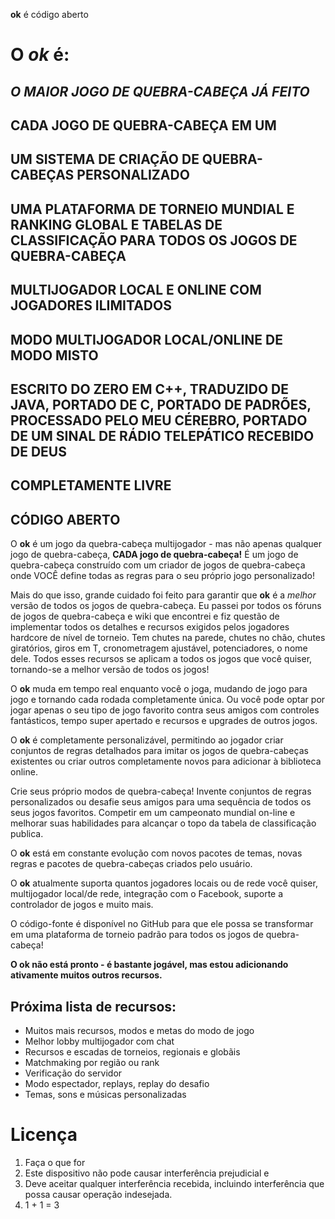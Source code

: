 **ok** é código aberto

# O *ok* é:

## *O MAIOR JOGO DE QUEBRA-CABEÇA JÁ FEITO*

## CADA JOGO DE QUEBRA-CABEÇA EM UM

## UM SISTEMA DE CRIAÇÃO DE QUEBRA-CABEÇAS PERSONALIZADO

## UMA PLATAFORMA DE TORNEIO MUNDIAL E RANKING GLOBAL E TABELAS DE CLASSIFICAÇÃO PARA TODOS OS JOGOS DE QUEBRA-CABEÇA

## MULTIJOGADOR LOCAL E ONLINE COM JOGADORES ILIMITADOS

## MODO MULTIJOGADOR LOCAL/ONLINE DE MODO MISTO

## ESCRITO DO ZERO EM C++, TRADUZIDO DE JAVA, PORTADO DE C, PORTADO DE PADRÕES, PROCESSADO PELO MEU CÉREBRO, PORTADO DE UM SINAL DE RÁDIO TELEPÁTICO RECEBIDO DE DEUS

## COMPLETAMENTE LIVRE

## CÓDIGO ABERTO

O **ok** é um jogo da quebra-cabeça multijogador - mas não apenas qualquer jogo de quebra-cabeça, **CADA jogo de quebra-cabeça!** É um jogo de quebra-cabeça construído com um criador de jogos de quebra-cabeça onde VOCÊ define todas as regras para o seu próprio jogo personalizado!

Mais do que isso, grande cuidado foi feito para garantir que **ok** é a *melhor* versão de todos os jogos de quebra-cabeça. Eu passei por todos os fóruns de jogos de quebra-cabeça e wiki que encontrei e fiz questão de implementar todos os detalhes e recursos exigidos pelos jogadores hardcore de nível de torneio. Tem chutes na parede, chutes no chão, chutes giratórios, giros em T, cronometragem ajustável, potenciadores, o nome dele. Todos esses recursos se aplicam a todos os jogos que você quiser, tornando-se a melhor versão de todos os jogos!

O **ok** muda em tempo real enquanto você o joga, mudando de jogo para jogo e tornando cada rodada completamente única. Ou você pode optar por jogar apenas o seu tipo de jogo favorito contra seus amigos com controles fantásticos, tempo super apertado e recursos e upgrades de outros jogos.

O **ok** é completamente personalizável, permitindo ao jogador criar conjuntos de regras detalhados para imitar os jogos de quebra-cabeças existentes ou criar outros completamente novos para adicionar à biblioteca online.

Crie seus próprio modos de quebra-cabeça! Invente conjuntos de regras personalizados ou desafie seus amigos para uma sequência de todos os seus jogos favoritos. Competir em um campeonato mundial on-line e melhorar suas habilidades para alcançar o topo da tabela de classificação publica.

O **ok** está em constante evolução com novos pacotes de temas, novas regras e pacotes de quebra-cabeças criados pelo usuário.

O **ok** atualmente suporta quantos jogadores locais ou de rede você quiser, multijogador local/de rede, integração com o Facebook, suporte a controlador de jogos e muito mais.

O código-fonte é disponível no GitHub para que ele possa se transformar em uma plataforma de torneio padrão para todos os jogos de quebra-cabeça!

**O ok não está pronto - é bastante jogável, mas estou adicionando ativamente muitos outros recursos.**

## Próxima lista de recursos:
* Muitos mais recursos, modos e metas do modo de jogo
* Melhor lobby multijogador com chat
* Recursos e escadas de torneios, regionais e globãis
* Matchmaking por região ou rank
* Verificação do servidor
* Modo espectador, replays, replay do desafio
* Temas, sons e músicas personalizadas

# Licença
1. Faça o que for
2. Este dispositivo não pode causar interferência prejudicial e
3. Deve aceitar qualquer interferência recebida, incluindo interferência que possa causar operação indesejada.
4. 1 + 1 = 3
